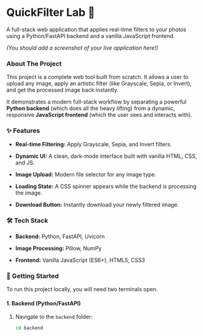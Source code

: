 # QuickFilter Lab 📸

A full-stack web application that applies real-time filters to your photos using a Python/FastAPI backend and a vanilla JavaScript frontend.

*(You should add a screenshot of your live application here!)*

### About The Project

This project is a complete web tool built from scratch. It allows a user to upload any image, apply an artistic filter (like Grayscale, Sepia, or Invert), and get the processed image back instantly.

It demonstrates a modern full-stack workflow by separating a powerful **Python backend** (which does all the heavy lifting) from a dynamic, responsive **JavaScript frontend** (which the user sees and interacts with).

### ✨ Features

* **Real-time Filtering:** Apply Grayscale, Sepia, and Invert filters.

* **Dynamic UI:** A clean, dark-mode interface built with vanilla HTML, CSS, and JS.

* **Image Upload:** Modern file selector for any image type.

* **Loading State:** A CSS spinner appears while the backend is processing the image.

* **Download Button:** Instantly download your newly filtered image.

### 🛠️ Tech Stack

* **Backend:** Python, FastAPI, Uvicorn

* **Image Processing:** Pillow, NumPy

* **Frontend:** Vanilla JavaScript (ES6+), HTML5, CSS3

### 🚀 Getting Started

To run this project locally, you will need two terminals open.

#### 1. Backend (Python/FastAPI)

1. Navigate to the `backend` folder:

   ```bash
   cd backend
